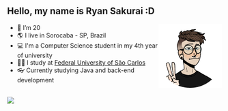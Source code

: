 ## Hello, my name is Ryan Sakurai :D

<a href="https://picrew.me/en/image_maker/1473879" target="_blank">
  <img align="right" height="150" src="img/avatar.png">
</a>

- 🎂 I’m 20
- 🌎 I live in Sorocaba - SP, Brazil
- 💻 I'm a Computer Science student in my 4th year of university
- 👨‍🎓 I study at [Federal University of São Carlos](https://en.wikipedia.org/wiki/Federal_University_of_S%C3%A3o_Carlos)
- 👓 Currently studying Java and back-end development

<br>

<a href="https://skillicons.dev" target="_blank">
  <img align="left" height="70" src="https://skillicons.dev/icons?i=java,spring,py,nodejs,linux,postgres,md,git&theme=dark">
</a>
